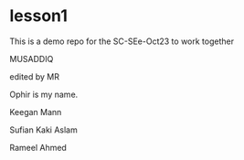 # lesson1
This is a demo repo for the SC-SEe-Oct23 to work together







MUSADDIQ

edited by MR

Ophir is my name.

Keegan Mann

Sufian Kaki Aslam

Rameel Ahmed

